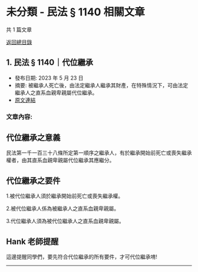 # 未分類 - 民法 § 1140 相關文章

共 1 篇文章

[返回總目錄](00_總目錄.md)

## 1. 民法 § 1140｜代位繼承

- 發布日期: 2023 年 5 月 23 日
- 摘要: 被繼承人死亡後，由法定繼承人繼承其財產，在特殊情況下，可由法定繼承人之直系血親卑親屬代位繼承。
- [原文連結](https://www.jasper-realestate.com/%e6%b0%91%e6%b3%95-1140_%e4%bb%a3%e4%bd%8d%e7%b9%bc%e6%89%bf/)

### 文章內容:

## 代位繼承之意義

民法第一千一百三十八條所定第一順序之繼承人，有於繼承開始前死亡或喪失繼承權者，由其直系血親卑親屬代位繼承其應繼分。

## 代位繼承之要件

1.被代位繼承人須於繼承開始前死亡或喪失繼承權。

2.被代位繼承人係為被繼承人之直系血親卑親屬。

3.代位繼承人須為被代位繼承人之直系血親卑親屬。

## Hank 老師提醒

這邊提醒同學們，要先符合代位繼承的所有要件，才可代位繼承唷!

---

